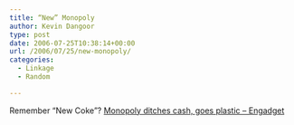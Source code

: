 ```yaml
---
title: “New” Monopoly
author: Kevin Dangoor
type: post
date: 2006-07-25T10:38:14+00:00
url: /2006/07/25/new-monopoly/
categories:
  - Linkage
  - Random

---
```

Remember &#8220;New Coke&#8221;? [Monopoly ditches cash, goes plastic &#8211; Engadget][1]

 [1]: http://www.engadget.com/2006/07/24/monopoly-ditches-cash-goes-plastic/
